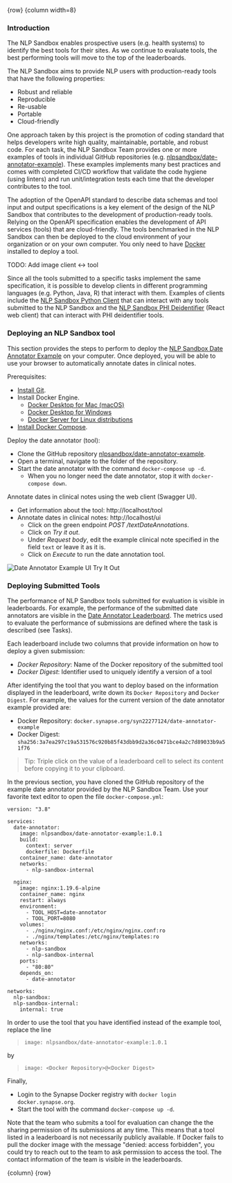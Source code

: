 <!-- markdownlint-disable-next-line first-line-h1 -->
{row}
{column width=8}

### Introduction

The NLP Sandbox enables prospective users (e.g. health systems) to identify the best tools for their sites. As we continue to evaluate tools, the best performing tools will move to the top of the leaderboards.

The NLP Sandbox aims to provide NLP users with production-ready tools that have the following properties:

- Robust and reliable
- Reproducible
- Re-usable
- Portable
- Cloud-friendly

One approach taken by this project is the promotion of coding standard that helps developers write high quality, maintainable, portable, and robust code. For each task, the NLP Sandbox Team provides one or more examples of tools in individual GitHub repositories (e.g. [nlpsandbox/date-annotator-example]). These examples implements many best practices and comes with completed CI/CD workflow that validate the code hygiene (using linters) and run unit/integration tests each time that the developer contributes to the tool.

The adoption of the OpenAPI standard to describe data schemas and tool input and output specifications is a key element of the design of the NLP Sandbox that contributes to the development of production-ready tools. Relying on the OpenAPI specification enables the development of API services (tools) that are cloud-friendly. The tools benchmarked in the NLP Sandbox can then be deployed to the cloud environment of your organization or on your own computer. You only need to have [Docker] installed to deploy a tool.

TODO: Add image client <-> tool

Since all the tools submitted to a specific tasks implement the same specification, it is possible to develop clients in different programming languages (e.g. Python, Java, R) that interact with them. Examples of clients include the [NLP Sandbox Python Client] that can interact with any tools submitted to the NLP Sandbox and the [NLP Sandbox PHI Deidentifier] (React web client) that can interact with PHI deidentifier tools.

### Deploying an NLP Sandbox tool

This section provides the steps to perform to deploy the [NLP Sandbox Date Annotator Example] on your computer. Once deployed, you will be able to use your browser to automatically annotate dates in clinical notes.

Prerequisites:

- [Install Git].
- Install Docker Engine.
  - [Docker Desktop for Mac (macOS)]
  - [Docker Desktop for Windows]
  - [Docker Server for Linux distributions]
- [Install Docker Compose].

Deploy the date annotator (tool):

- Clone the GitHub repository [nlpsandbox/date-annotator-example].
- Open a terminal, navigate to the folder of the repository.
- Start the date annotator with the command `docker-compose up -d`.
  - When you no longer need the date annotator, stop it with `docker-compose down`.

Annotate dates in clinical notes using the web client (Swagger UI).

- Get information about the tool: http://localhost/tool
- Annotate dates in clinical notes: http://localhost/ui
  - Click on the green endpoint *POST /textDateAnnotations*.
  - Click on *Try it out*.
  - Under *Request body*, edit the example clinical note specified in the field `text` or leave it as it is.
  - Click on *Execute* to run the date annotation tool.

![Date Annotator Example UI Try It Out]

### Deploying Submitted Tools

The performance of NLP Sandbox tools submitted for evaluation is visible in leaderboards. For example, the performance of the submitted date annotators are visible in the [Date Annotator Leaderboard]. The metrics used to evaluate the performance of submissions are defined where the task is described (see Tasks).

Each leaderboard include two columns that provide information on how to deploy a given submission:

- *Docker Repository*: Name of the Docker repository of the submitted tool
- *Docker Digest*: Identifier used to uniquely identify a version of a tool

After identifying the tool that you want to deploy based on the information displayed in the leaderboard, write down its `Docker Repository` and `Docker Digest`. For example, the values for the current version of the date annotator example provided are:

- Docker Repository: `docker.synapse.org/syn22277124/date-annotator-example`
- Docker Digest: `sha256:3a7ea297c19a531576c920b85f43dbb9d2a36c0471bce4a2c7d89033b9a51f76`

> Tip: Triple click on the value of a leaderboard cell to select its content before copying it to your clipboard.

In the previous section, you have cloned the GitHub repository of the example date annotator provided by the NLP Sandbox Team. Use your favorite text editor to open the file `docker-compose.yml`:

```
version: "3.8"

services:
  date-annotator:
    image: nlpsandbox/date-annotator-example:1.0.1
    build:
      context: server
      dockerfile: Dockerfile
    container_name: date-annotator
    networks:
      - nlp-sandbox-internal

  nginx:
    image: nginx:1.19.6-alpine
    container_name: nginx
    restart: always
    environment:
      - TOOL_HOST=date-annotator
      - TOOL_PORT=8080
    volumes:
      - ./nginx/nginx.conf:/etc/nginx/nginx.conf:ro
      - ./nginx/templates:/etc/nginx/templates:ro
    networks:
      - nlp-sandbox
      - nlp-sandbox-internal
    ports:
      - "80:80"
    depends_on:
      - date-annotator

networks:
  nlp-sandbox:
  nlp-sandbox-internal:
    internal: true
```

In order to use the tool that you have identified instead of the example tool, replace the line

> `image: nlpsandbox/date-annotator-example:1.0.1`

by

> `image: <Docker Repository>@<Docker Digest>`

Finally,

- Login to the Synapse Docker registry with `docker login docker.synapse.org`.
- Start the tool with the command `docker-compose up -d`.

Note that the team who submits a tool for evaluation can change the the sharing permission of its submissions at any time. This means that a tool listed in a leaderboard is not necessarily publicly available. If Docker fails to pull the docker image with the message "denied: access forbidden", you could try to reach out to the team to ask permission to access the tool. The contact information of the team is visible in the leaderboards.

{column}
{row}

<!-- Images -->

[Date Annotator Example UI Try It Out]: https://github.com/nlpsandbox/nlpsandbox-website-synapse/raw/staging/images/tools/date-annotator-example-ui-try-it-out.png

<!-- Links -->

[nlpsandbox/date-annotator-example]: https://github.com/nlpsandbox/date-annotator-example
[docker]: https://www.docker.com/
[NLP Sandbox Python Client]: https://github.com/nlpsandbox/nlpsandbox-client
[NLP Sandbox PHI Deidentifier]: https://github.com/nlpsandbox/phi-deidentifier-app
[NLP Sandbox Date Annotator Example]: https://github.com/nlpsandbox/date-annotator-example
[Install Git]: https://www.atlassian.com/git/tutorials/install-git
[Docker Desktop for Mac (macOS)]: https://docs.docker.com/docker-for-mac/install/
[Docker Desktop for Windows]: https://docs.docker.com/docker-for-windows/install/
[Docker Server for Linux distributions]: https://docs.docker.com/engine/install/#server
[Install Docker Compose]: https://docs.docker.com/compose/install/
[Date Annotator Leaderboard]: https://www.synapse.org/#!Synapse:syn22277124/wiki/608039
[Tasks]: https://www.synapse.org/#!Synapse:syn22277124/wiki/607935
